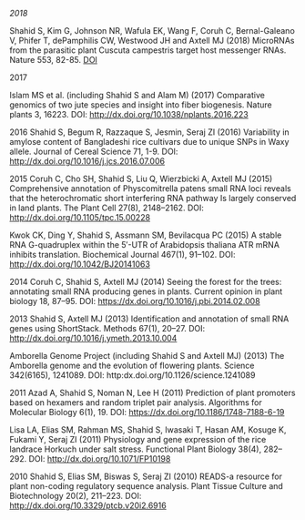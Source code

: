 _2018_

Shahid S, Kim G, Johnson NR, Wafula EK, Wang F, Coruh C, Bernal-Galeano V, Phifer T, dePamphilis CW, Westwood JH and Axtell MJ (2018) MicroRNAs from the parasitic plant Cuscuta campestris target host messenger RNAs. Nature 553, 82-85. [DOI](http://dx.doi.org/10.1038/nature25027)

2017

Islam MS et al. (including Shahid S and Alam M) (2017) Comparative genomics of two jute species and insight into fiber biogenesis. Nature plants 3, 16223. DOI: http://dx.doi.org/10.1038/nplants.2016.223

2016
Shahid S, Begum R, Razzaque S, Jesmin, Seraj ZI (2016) Variability in amylose content of Bangladeshi rice cultivars due to unique SNPs in Waxy allele. Journal of Cereal Science 71, 1-9. DOI: http://dx.doi.org/10.1016/j.jcs.2016.07.006

2015
Coruh C, Cho SH, Shahid S, Liu Q, Wierzbicki A, Axtell MJ (2015) Comprehensive annotation of Physcomitrella patens small RNA loci reveals that the heterochromatic short interfering RNA pathway Is largely conserved in land plants. The Plant Cell 27(8), 2148–2162. DOI: http://dx.doi.org/10.1105/tpc.15.00228

Kwok CK, Ding Y, Shahid S, Assmann SM, Bevilacqua PC (2015) A stable RNA G-quadruplex within the 5′-UTR of Arabidopsis thaliana ATR mRNA inhibits translation. Biochemical Journal 467(1), 91–102. DOI: http://dx.doi.org/10.1042/BJ20141063

2014
Coruh C, Shahid S, Axtell MJ (2014) Seeing the forest for the trees: annotating small RNA producing genes in plants. Current opinion in plant biology 18, 87–95. DOI: https://dx.doi.org/10.1016/j.pbi.2014.02.008

2013
Shahid S, Axtell MJ (2013) Identification and annotation of small RNA genes using ShortStack. Methods 67(1), 20–27. DOI: http://dx.doi.org/10.1016/j.ymeth.2013.10.004

Amborella Genome Project (including Shahid S and Axtell MJ) (2013) The Amborella genome and the evolution of flowering plants. Science 342(6165), 1241089. DOI: http:dx.doi.org/10.1126/science.1241089

2011
Azad A, Shahid S, Noman N, Lee H (2011) Prediction of plant promoters based on hexamers and random triplet pair analysis. Algorithms for Molecular Biology 6(1), 19. DOI: https://dx.doi.org/10.1186/1748-7188-6-19

Lisa LA, Elias SM, Rahman MS, Shahid S, Iwasaki T, Hasan AM, Kosuge K, Fukami Y, Seraj ZI (2011) Physiology and gene expression of the rice landrace Horkuch under salt stress. Functional Plant Biology 38(4), 282–292. DOI: http://dx.doi.org/10.1071/FP10198

2010
Shahid S, Elias SM, Biswas S, Seraj ZI (2010) READS-a resource for plant non-coding regulatory sequence analysis. Plant Tissue Culture and Biotechnology 20(2), 211–223. DOI: http://dx.doi.org/10.3329/ptcb.v20i2.6916
